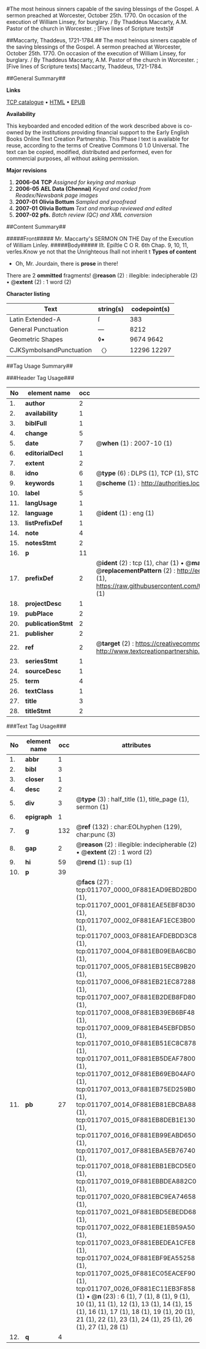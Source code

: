#The most heinous sinners capable of the saving blessings of the Gospel. A sermon preached at Worcester, October 25th. 1770. On occasion of the execution of William Linsey, for burglary. / By Thaddeus Maccarty, A.M. Pastor of the church in Worcester. ; [Five lines of Scripture texts]#

##Maccarty, Thaddeus, 1721-1784.##
The most heinous sinners capable of the saving blessings of the Gospel. A sermon preached at Worcester, October 25th. 1770. On occasion of the execution of William Linsey, for burglary. / By Thaddeus Maccarty, A.M. Pastor of the church in Worcester. ; [Five lines of Scripture texts]
Maccarty, Thaddeus, 1721-1784.

##General Summary##

**Links**

[TCP catalogue](http://www.ota.ox.ac.uk/tcp/)  • 
[HTML](http://tei.it.ox.ac.uk/tcp/Texts-HTML/free/N09/N09183.html)  • 
[EPUB](http://tei.it.ox.ac.uk/tcp/Texts-EPUB/free/N09/N09183.epub)

**Availability**

This keyboarded and encoded edition of the
	       work described above is co-owned by the institutions
	       providing financial support to the Early English Books
	       Online Text Creation Partnership. This Phase I text is
	       available for reuse, according to the terms of Creative
	       Commons 0 1.0 Universal. The text can be copied,
	       modified, distributed and performed, even for
	       commercial purposes, all without asking permission.

**Major revisions**

1. __2006-04__ __TCP__ *Assigned for keying and markup*
1. __2006-05__ __AEL Data (Chennai)__ *Keyed and coded from Readex/Newsbank page images*
1. __2007-01__ __Olivia Bottum__ *Sampled and proofread*
1. __2007-01__ __Olivia Bottum__ *Text and markup reviewed and edited*
1. __2007-02__ __pfs.__ *Batch review (QC) and XML conversion*

##Content Summary##

#####Front#####
Mr. Maccarty's SERMON ON THE Day of the Execution of William Linſey.
#####Body#####
Iſt. Epiſtle C O R. 6th Chap. 9, 10, 11, verſes.Know ye not that the Unrighteous ſhall not inherit t
**Types of content**

  * Oh, Mr. Jourdain, there is **prose** in there!

There are 2 **ommitted** fragments! 
 @__reason__ (2) : illegible: indecipherable (2)  •  @__extent__ (2) : 1 word (2)

**Character listing**


|Text|string(s)|codepoint(s)|
|---|---|---|
|Latin Extended-A|ſ|383|
|General Punctuation|—|8212|
|Geometric Shapes|◊▪|9674 9642|
|CJKSymbolsandPunctuation|〈〉|12296 12297|

##Tag Usage Summary##

###Header Tag Usage###

|No|element name|occ|attributes|
|---|---|---|---|
|1.|__author__|2||
|2.|__availability__|1||
|3.|__biblFull__|1||
|4.|__change__|5||
|5.|__date__|7| @__when__ (1) : 2007-10 (1)|
|6.|__editorialDecl__|1||
|7.|__extent__|2||
|8.|__idno__|6| @__type__ (6) : DLPS (1), TCP (1), STC (1), NOTIS (1), IMAGE-SET (1), EVANS-CITATION (1)|
|9.|__keywords__|1| @__scheme__ (1) : http://authorities.loc.gov/ (1)|
|10.|__label__|5||
|11.|__langUsage__|1||
|12.|__language__|1| @__ident__ (1) : eng (1)|
|13.|__listPrefixDef__|1||
|14.|__note__|4||
|15.|__notesStmt__|2||
|16.|__p__|11||
|17.|__prefixDef__|2| @__ident__ (2) : tcp (1), char (1)  •  @__matchPattern__ (2) : ([0-9\-]+):([0-9IVX]+) (1), (.+) (1)  •  @__replacementPattern__ (2) : http://eebo.chadwyck.com/downloadtiff?vid=$1&page=$2 (1), https://raw.githubusercontent.com/textcreationpartnership/Texts/master/tcpchars.xml#$1 (1)|
|18.|__projectDesc__|1||
|19.|__pubPlace__|2||
|20.|__publicationStmt__|2||
|21.|__publisher__|2||
|22.|__ref__|2| @__target__ (2) : https://creativecommons.org/publicdomain/zero/1.0/ (1), http://www.textcreationpartnership.org/docs/. (1)|
|23.|__seriesStmt__|1||
|24.|__sourceDesc__|1||
|25.|__term__|4||
|26.|__textClass__|1||
|27.|__title__|3||
|28.|__titleStmt__|2||


###Text Tag Usage###

|No|element name|occ|attributes|
|---|---|---|---|
|1.|__abbr__|1||
|2.|__bibl__|3||
|3.|__closer__|1||
|4.|__desc__|2||
|5.|__div__|3| @__type__ (3) : half_title (1), title_page (1), sermon (1)|
|6.|__epigraph__|1||
|7.|__g__|132| @__ref__ (132) : char:EOLhyphen (129), char:punc (3)|
|8.|__gap__|2| @__reason__ (2) : illegible: indecipherable (2)  •  @__extent__ (2) : 1 word (2)|
|9.|__hi__|59| @__rend__ (1) : sup (1)|
|10.|__p__|39||
|11.|__pb__|27| @__facs__ (27) : tcp:011707_0000_0F881EAD9EBD2BD0 (1), tcp:011707_0001_0F881EAE5EBF8D30 (1), tcp:011707_0002_0F881EAF1ECE3B00 (1), tcp:011707_0003_0F881EAFDEBDD3C8 (1), tcp:011707_0004_0F881EB09EBA6CB0 (1), tcp:011707_0005_0F881EB15ECB9B20 (1), tcp:011707_0006_0F881EB21EC87288 (1), tcp:011707_0007_0F881EB2DEB8FD80 (1), tcp:011707_0008_0F881EB39EB6BF48 (1), tcp:011707_0009_0F881EB45EBFDB50 (1), tcp:011707_0010_0F881EB51EC8C878 (1), tcp:011707_0011_0F881EB5DEAF7800 (1), tcp:011707_0012_0F881EB69EB04AF0 (1), tcp:011707_0013_0F881EB75ED259B0 (1), tcp:011707_0014_0F881EB81EBCBA88 (1), tcp:011707_0015_0F881EB8DEB1E130 (1), tcp:011707_0016_0F881EB99EABD650 (1), tcp:011707_0017_0F881EBA5EB76740 (1), tcp:011707_0018_0F881EBB1EBCD5E0 (1), tcp:011707_0019_0F881EBBDEA882C0 (1), tcp:011707_0020_0F881EBC9EA74658 (1), tcp:011707_0021_0F881EBD5EBEDD68 (1), tcp:011707_0022_0F881EBE1EB59A50 (1), tcp:011707_0023_0F881EBEDEA1CFE8 (1), tcp:011707_0024_0F881EBF9EA55258 (1), tcp:011707_0025_0F881EC05EACEF90 (1), tcp:011707_0026_0F881EC11EB3F858 (1)  •  @__n__ (23) : 6 (1), 7 (1), 8 (1), 9 (1), 10 (1), 11 (1), 12 (1), 13 (1), 14 (1), 15 (1), 16 (1), 17 (1), 18 (1), 19 (1), 20 (1), 21 (1), 22 (1), 23 (1), 24 (1), 25 (1), 26 (1), 27 (1), 28 (1)|
|12.|__q__|4||
